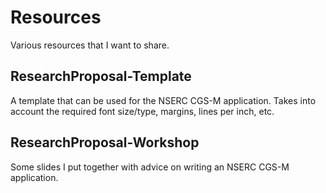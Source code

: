 # Resources
Various resources that I want to share.

## ResearchProposal-Template
A template that can be used for the NSERC CGS-M application. Takes into account the required font size/type, margins, lines per inch, etc.

## ResearchProposal-Workshop
Some slides I put together with advice on writing an NSERC CGS-M application.
